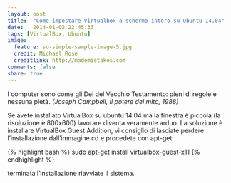 ```yaml
---
layout: post
title:  "Come impostare Virtualbox a schermo intero su Ubuntu 14.04"
date:   2014-01-02 22:45:33
tags: [VirtualBox, Ubuntu]
image:
  feature: so-simple-sample-image-5.jpg
  credit: Michael Rose
  creditlink: http://mademistakes.com
comments: false
share: true
---
```


I computer sono come gli Dei del Vecchio Testamento: pieni di regole e nessuna pietà.
*(Joseph Campbell, Il potere del mito, 1988)*

Se avete installato VirtualBox su ubuntu 14.04 ma la finestra è piccola (la risoluzione è 800x600) lavorare diventa veramente arduo. 
La soluzione è installare VirtualBox Guest Addition, vi consiglio di lasciate perdere l’installazione dall’immagine cd e procedete con apt-get:

{% highlight bash %}
sudo apt-get install virtualbox-guest-x11
{% endhighlight %}

terminata l’installazione riavviate il sistema.
